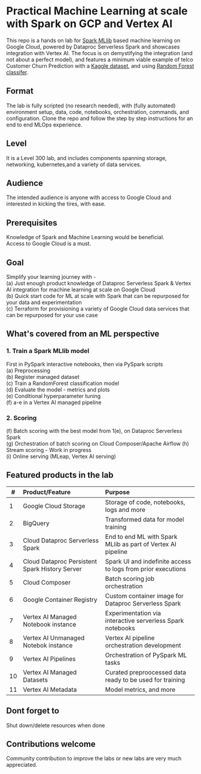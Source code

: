 # Practical Machine Learning at scale with Spark on GCP and Vertex AI

This repo is a hands on lab for [Spark MLlib](https://spark.apache.org/docs/latest/ml-guide.html) based machine learning on Google Cloud, powered by Dataproc Serverless Spark and showcases integration with Vertex AI. The focus is on demystifying the integration (and not about a perfect model), and features a minimum viable example of telco Customer Churn Prediction with a [Kaggle dataset](https://www.kaggle.com/datasets/blastchar/telco-customer-churn), and using [Random Forest classifer](https://spark.apache.org/docs/latest/ml-classification-regression.html#random-forest-classifier).

## Format
The lab is fully scripted (no research needed), with (fully automated) environment setup, data, code, notebooks, orchestration, commands, and configuration. Clone the repo and follow the step by step instructions for an end to end MLOps experience.

## Level
It is a Level 300 lab, and includes components spanning storage, networking, kubernetes,and a variety of data services. 

## Audience
The intended audience is anyone with access to Google Cloud and interested in kicking the tires, with ease.

## Prerequisites
Knowledge of Spark and Machine Learning would be beneficial.<br> 
Access to Google Cloud is a must.

## Goal
Simplify your learning journey with - <br> 
(a) Just enough product knowledge of Dataproc Serverless Spark & Vertex AI integration for machine learning at scale on Google Cloud<br>
(b) Quick start code for ML at scale with Spark that can be repurposed for your data and experimentation<br>
(c) Terraform for provisioning a variety of Google Cloud data services that can be repurposed for your use case<br>

## What's covered from an ML perspective
### 1. Train a Spark MLlib model<br> 
 First in PySpark interactive notebooks, then via PySpark scripts<br> 
(a) Preprocessing <br> 
(b) Register managed dataset<br> 
(c) Train a RandomForest classification model<br> 
(d) Evaluate the model - metrics and plots<br> 
(e) Conditional hyperparameter tuning<br> 
(f) a-e in a Vertex AI managed pipeline <br> 

### 2. Scoring
(f) Batch scoring with the best model from 1(e), on Dataproc Serverless Spark<br>
(g) Orchestration of batch scoring on Cloud Composer/Apache Airflow
(h) Stream scoring - Work in progress<br> 
(i) Online serving (MLeap, Vertex AI serving)<br> 

## Featured products in the lab
| # | Product/Feature | Purpose | 
| -- | :--- | :-- |
| 1 |  Google Cloud Storage | Storage of code, notebooks, logs and more |
| 2 |  BigQuery | Transformed data for model training |
| 3 |  Cloud Dataproc Serverless Spark  | End to end ML with Spark MLlib as part of Vertex AI pipeline |
| 4 |  Cloud Dataproc Persistent Spark History Server  | Spark UI and indefinite access to logs from prior executions |
| 5 |  Cloud Composer | Batch scoring job orchestration |
| 6 |  Google Container Registry | Custom container image for Dataproc Serverless Spark |
| 7 |  Vertex AI Managed Notebook instance | Experimentation via interactive serverless Spark notebooks |
| 8 |  Vertex AI Unmanaged Notebok instance | Vertex AI pipeline orchestration development |
| 9 |  Vertex AI Pipelines | Orchestration of PySpark ML tasks |
| 10 |  Vertex AI Managed Datasets | Curated preproocessed data ready to be used for training |
| 11 |  Vertex AI Metadata | Model metrics, and more |

## Dont forget to 
Shut down/delete resources when done

## Contributions welcome
Community contribution to improve the labs or new labs are very much appreciated.







